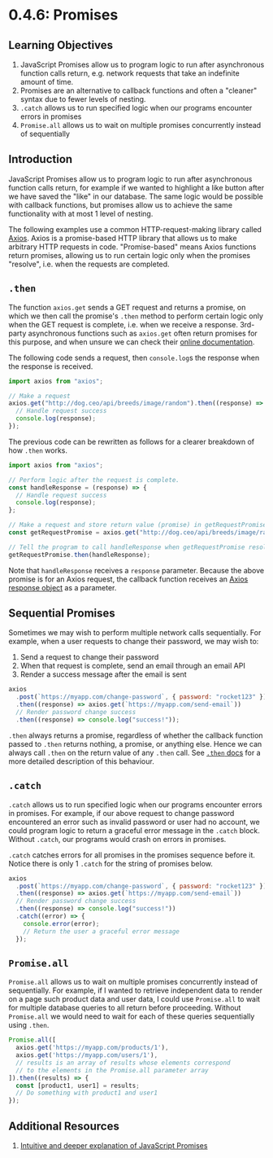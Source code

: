 # 0.4.6: Promises

## Learning Objectives

1. JavaScript Promises allow us to program logic to run after asynchronous function calls return, e.g. network requests that take an indefinite amount of time.
2. Promises are an alternative to callback functions and often a "cleaner" syntax due to fewer levels of nesting.
3. `.catch` allows us to run specified logic when our programs encounter errors in promises
4. `Promise.all` allows us to wait on multiple promises concurrently instead of sequentially

## Introduction

JavaScript Promises allow us to program logic to run after asynchronous function calls return, for example if we wanted to highlight a like button after we have saved the "like" in our database. The same logic would be possible with callback functions, but promises allow us to achieve the same functionality with at most 1 level of nesting.

The following examples use a common HTTP-request-making library called [Axios](https://axios-http.com). Axios is a promise-based HTTP library that allows us to make arbitrary HTTP requests in code. "Promise-based" means Axios functions return promises, allowing us to run certain logic only when the promises "resolve", i.e. when the requests are completed.

## `.then`

The function `axios.get` sends a GET request and returns a promise, on which we then call the promise's `.then` method to perform certain logic only when the GET request is complete, i.e. when we receive a response. 3rd-party asynchronous functions such as `axios.get` often return promises for this purpose, and when unsure we can check their [online documentation](https://axios-http.com/docs/api_intro).

The following code sends a request, then `console.log`s the response when the response is received.

```javascript
import axios from "axios";

// Make a request
axios.get("http://dog.ceo/api/breeds/image/random").then((response) => {
  // Handle request success
  console.log(response);
});
```

The previous code can be rewritten as follows for a clearer breakdown of how `.then` works.

```javascript
import axios from "axios";

// Perform logic after the request is complete.
const handleResponse = (response) => {
  // Handle request success
  console.log(response);
};

// Make a request and store return value (promise) in getRequestPromise
const getRequestPromise = axios.get("http://dog.ceo/api/breeds/image/random");

// Tell the program to call handleResponse when getRequestPromise resolves.
getRequestPromise.then(handleResponse);
```

Note that `handleResponse` receives a `response` parameter. Because the above promise is for an Axios request, the callback function receives an [Axios response object](https://axios-http.com/docs/res_schema) as a parameter.

## Sequential Promises

Sometimes we may wish to perform multiple network calls sequentially. For example, when a user requests to change their password, we may wish to:

1. Send a request to change their password
2. When that request is complete, send an email through an email API
3. Render a success message after the email is sent

```javascript
axios
  .post(`https://myapp.com/change-password`, { password: "rocket123" })
  .then((response) => axios.get(`https://myapp.com/send-email`))
  // Render password change success
  .then((response) => console.log("success!"));
```

`.then` always returns a promise, regardless of whether the callback function passed to `.then` returns nothing, a promise, or anything else. Hence we can always call `.then` on the return value of any `.then` call. See [`.then` docs](https://developer.mozilla.org/en-US/docs/Web/JavaScript/Reference/Global_Objects/Promise/then) for a more detailed description of this behaviour.

## `.catch`

`.catch` allows us to run specified logic when our programs encounter errors in promises. For example, if our above request to change password encountered an error such as invalid password or user had no account, we could program logic to return a graceful error message in the `.catch` block. Without `.catch`, our programs would crash on errors in promises.

`.catch` catches errors for all promises in the promises sequence before it. Notice there is only 1 `.catch` for the string of promises below.

```javascript
axios
  .post(`https://myapp.com/change-password`, { password: "rocket123" })
  .then((response) => axios.get(`https://myapp.com/send-email`))
  // Render password change success
  .then((response) => console.log("success!"))
  .catch((error) => {
    console.error(error);
    // Return the user a graceful error message
  });
```

## `Promise.all`

`Promise.all` allows us to wait on multiple promises concurrently instead of sequentially. For example, if I wanted to retrieve independent data to render on a page such product data and user data, I could use `Promise.all` to wait for multiple database queries to all return before proceeding. Without `Promise.all` we would need to wait for each of these queries sequentially using `.then`.

```javascript
Promise.all([
  axios.get('https://myapp.com/products/1'),
  axios.get('https://myapp.com/users/1'),
  // results is an array of results whose elements correspond
  // to the elements in the Promise.all parameter array
]).then((results) => {
  const [product1, user1] = results;
  // Do something with product1 and user1
});
```

## Additional Resources

1. [Intuitive and deeper explanation of JavaScript Promises](https://javascript.info/promise-basics)
